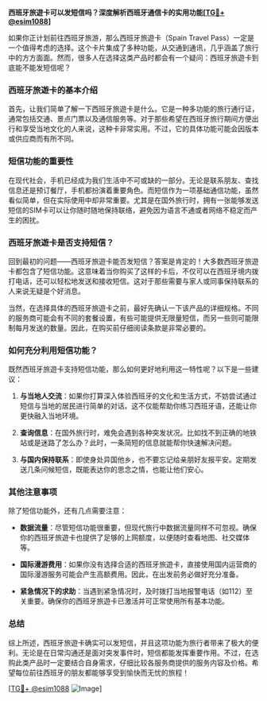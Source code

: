 **西班牙旅遊卡可以发短信吗？深度解析西班牙通信卡的实用功能[[TG💪+ @esim1088](https://t.me/s/esim1088)]**

如果你正计划前往西班牙旅游，那么西班牙旅遊卡（Spain Travel Pass）一定是一个值得考虑的选择。这个卡片集成了多种功能，从交通到通讯，几乎涵盖了旅行中的方方面面。然而，很多人在选择这类产品时都会有一个疑问：西班牙旅遊卡到底能不能发短信呢？

### 西班牙旅遊卡的基本介绍

首先，让我们简单了解一下西班牙旅遊卡是什么。它是一种多功能的旅行通行证，通常包括交通、景点门票以及通信服务等。对于那些希望在西班牙旅行期间方便出行和享受当地文化的人来说，这种卡非常实用。不过，它的具体功能可能会因版本或供应商而有所不同。

### 短信功能的重要性

在现代社会，手机已经成为我们生活中不可或缺的一部分。无论是联系朋友、查找信息还是预订餐厅，手机都扮演着重要角色。而短信作为一项基础通信功能，虽然看似简单，但在实际使用中却非常重要。尤其是在国外旅行时，拥有一张能够发送短信的SIM卡可以让你随时随地保持联络，避免因为语言不通或者网络不稳定而产生的困扰。

### 西班牙旅遊卡是否支持短信？

回到最初的问题——西班牙旅遊卡能否发短信？答案是肯定的！大多数西班牙旅遊卡都包含了短信功能。这意味着当你购买了这样的卡后，不仅可以在西班牙境内拨打电话，还可以轻松地发送和接收短信。这对于那些需要与家人或同事保持联系的人来说无疑是个好消息。

当然，在选择具体的西班牙旅遊卡之前，最好先确认一下该产品的详细规格。不同的服务商可能会有不同的套餐设置，有些可能提供无限量短信，而另一些则可能限制每月发送的数量。因此，在购买前仔细阅读条款是非常必要的。

### 如何充分利用短信功能？

既然西班牙旅遊卡支持短信功能，那么如何更好地利用这一特性呢？以下是一些建议：

1. **与当地人交流**：如果你打算深入体验西班牙的文化和生活方式，不妨尝试通过短信与当地的居民进行简单的对话。这不仅能帮助你练习西班牙语，还能让你更快融入当地环境。
   
2. **查询信息**：在国外旅行时，难免会遇到各种突发状况。比如找不到正确的地铁站或是迷路了怎么办？此时，一条简短的信息就能帮你快速解决问题。

3. **与国内保持联系**：即使身处异国他乡，也不要忘记给亲朋好友报平安。定期发送几条问候短信，既能表达你的思念之情，也能让他们安心。

### 其他注意事项

除了短信功能外，还有几点需要注意：

- **数据流量**：尽管短信功能很重要，但现代旅行中数据流量同样不可忽视。确保你的西班牙旅遊卡也提供了足够的上网额度，以便随时查看地图、社交媒体等。
  
- **国际漫游费用**：如果你没有选择合适的西班牙旅遊卡，直接使用国内运营商的国际漫游服务可能会产生高额费用。因此，在出发前务必做好充分准备。

- **紧急情况下的求助**：当遇到紧急情况时，及时拨打当地报警电话（如112）至关重要。确保你的西班牙旅遊卡已激活并可正常使用所有基本功能。

### 总结

综上所述，西班牙旅遊卡确实可以发短信，并且这项功能为旅行者带来了极大的便利。无论是在日常沟通还是面对突发事件时，短信都能发挥重要作用。不过，在选购此类产品时一定要结合自身需求，仔细比较各服务商提供的服务内容及价格。希望每位前往西班牙的朋友都能够享受到愉快而无忧的旅程！

[[TG💪+ @esim1088](https://t.me/s/esim1088) ![Image](https://i.postimg.cc/4NQfJmqS/Snipaste-2025-05-13-00-14-12.png)]